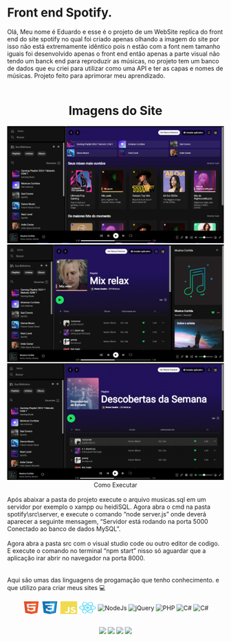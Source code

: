# Front end Spotify.

Olá, Meu nome é Eduardo e esse é o projeto de um WebSite replica do front end do site spotify no qual foi criado apenas olhando a imagem do site por isso não está extremamente idêntico pois n estão com a font nem tamanho iguais foi desenvolvido apenas o front end então apenas a parte visual não tendo um banck end para reproduzir as músicas, no projeto tem um banco de dados que eu criei para utilizar como uma API e ter as capas e nomes de músicas. Projeto feito para aprimorar meu aprendizado.
<br>
<br>
  <div align="center">
  <h1>Imagens do Site</h1>
  <img src="img1.png">
  <br>
  <img src="img2.png">
  <br>
  <img src="img3.png">
  <br>
  Como Executar
  </div>
  <br>
  Após abaixar a pasta do projeto execute o arquivo musicas.sql em um servidor por exemplo o xampp ou heidiSQL. Agora abra o cmd na pasta spotify\src\server, e
  execute o comando “node server.js” onde deverá  aparecer a seguinte mensagem, “Servidor está rodando na porta 5000 Conectado ao banco de dados MySQL”. 
   <br>
   <br>
  Agora abra a pasta src com o visual studio code ou outro editor de codigo. E execute o comando no terminal “npm start” nisso só aguardar que a aplicação irar abrir no navegador na porta 8000.
<br>
<br>
<br>
  Aqui são umas das linguagens de progamação que tenho conhecimento. e que utilizo para criar meus sites 💻
<br>
<div align="center" style="display: inline_block"><br> 
  <img align="center" alt="HTML" height="30" width="40" src="https://raw.githubusercontent.com/devicons/devicon/master/icons/html5/html5-original.svg">
  <img align="center" alt="CSS" height="30" width="40" src="https://raw.githubusercontent.com/devicons/devicon/master/icons/css3/css3-original.svg">
  <img align="center" alt="Js" height="30" width="40" src="https://raw.githubusercontent.com/devicons/devicon/master/icons/javascript/javascript-plain.svg">
  <img align="center" alt="React" height="30" width="40" src="https://raw.githubusercontent.com/devicons/devicon/master/icons/react/react-original.svg">
  <img align="center" alt="NodeJs" height="30" width="40" src="https://cdn.jsdelivr.net/gh/devicons/devicon/icons/nodejs/nodejs-original.svg" />
  <img align="center" alt="jQuery" height="30" width="40" src="https://cdn.jsdelivr.net/gh/devicons/devicon/icons/jquery/jquery-original.svg" />
  <img align="center" alt="PHP" height="30" width="40" src="https://cdn.jsdelivr.net/gh/devicons/devicon/icons/php/php-original.svg" />
  <img align="center" alt="C#" height="30" width="40" src="https://cdn.jsdelivr.net/gh/devicons/devicon/icons/csharp/csharp-original.svg" />
  <img align="center" alt="C#" height="30" width="40" src="https://cdn.jsdelivr.net/gh/devicons/devicon/icons/python/python-original.svg" />
            
  ##
 
<div> 
  <a href="https://www.instagram.com/eduardofs_02/?hl=pt-br" target="_blank"><img src="https://img.shields.io/badge/-Instagram-%23E4405F?style=for-the-badge&logo=instagram&logoColor=white" target="_blank"></a>
  <a href="https://www.facebook.com/profile.php?id=100021540135507" target="_blank"><img src="https://img.shields.io/badge/Facebook-1877F2?style=for-the-badge&logo=facebook&logoColor=white" target="_blank"></a>
  <a href = "mailto:eduardo.f.seco@gmail.com"><img src="https://img.shields.io/badge/Gmail-D14836?style=for-the-badge&logo=gmail&logoColor=white" target="_blank"></a>
  <a href="https://open.spotify.com/user/72f76s6dnnl40llmc8c8011y2?si=3160eb6075f64e1" target="_blank"><img src="https://img.shields.io/badge/Spotify-1ED760?&style=for-the-badge&logo=spotify&logoColor=white" target="_blank"></a>
  
  

  
  
 
</div>
